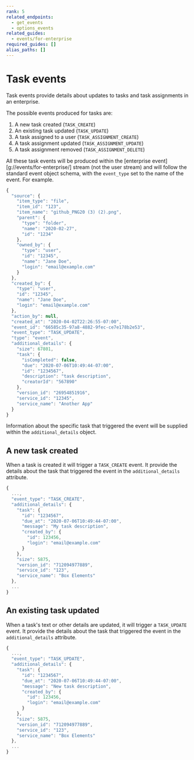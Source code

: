 ```yaml
---
rank: 5
related_endpoints:
  - get_events
  - options_events
related_guides:
  - events/for-enterprise
required_guides: []
alias_paths: []
---
```


# Task events

Task events provide details about updates to tasks and task assignments in an
enterprise.

The possible events produced for tasks are:

1. A new task created (`TASK_CREATE`)
1. An existing task updated (`TASK_UPDATE`)
1. A task assigned to a user (`TASK_ASSIGNMENT_CREATE`)
1. A task assignment updated (`TASK_ASSIGNMENT_UPDATE`)
1. A task assignment removed (`TASK_ASSIGNMENT_DELETE`)

All these task events will be produced within the
[enterprise event][g://events/for-enterprise/] stream (not the user stream) and
will follow the standard event object schema, with the `event_type` set to the
name of the event. For example.

```js
{
  "source": {
    "item_type": "file",
    "item_id": "123",
    "item_name": "github_PNG20 (3) (2).png",
    "parent": {
      "type": "folder",
      "name": "2020-02-27",
      "id": "1234"
    },
    "owned_by": {
      "type": "user",
      "id": "12345",
      "name": "Jane Doe",
      "login": "email@example.com"
    }
  },
  "created_by": {
    "type": "user",
    "id": "12345",
    "name": "Jane Doe",
    "login": "email@example.com"
  },
  "action_by": null,
  "created_at": "2020-04-02T22:26:55-07:00",
  "event_id": "66585c35-97a8-4882-9fec-ce7e178b2e53",
  "event_type": "TASK_UPDATE",
  "type": "event",
  "additional_details": {
    "size": 67801,
    "task": {
      "isCompleted": false,
      "due": "2020-07-06T10:49:44-07:00",
      "id": "1234567",
      "description": "task description",
      "creatorId": "567890"
    },
    "version_id": "26954851916",
    "service_id": "12345",
    "service_name": "Another App"
  }
}
```

Information about the specific task that triggered the event
will be supplied within the `additional_details` object.

## A new task created

When a task is created it will trigger a `TASK_CREATE` event. It provide the
details about the task that triggered the event in the `additional_details` attribute.

```js
{
  ...,
  "event_type": "TASK_CREATE",
  "additional_details": {
    "task": {
      "id": "1234567",
      "due_at": "2020-07-06T10:49:44-07:00",
      "message": "My task description",
      "created_by": {
        "id": 123456,
        "login": "email@example.com"
      }
    },
    "size": 5875,
    "version_id": "712094977889",
    "service_id": "123",
    "service_name": "Box Elements"
  },
  ...
}
```

## An existing task updated

When a task's text or other details are updated, it will trigger a `TASK_UPDATE`
event. It provide the details about the task that triggered the event in the
`additional_details` attribute.

```js
{
  ...,
  "event_type": "TASK_UPDATE",
  "additional_details": {
    "task": {
      "id": "1234567",
      "due_at": "2020-07-06T10:49:44-07:00",
      "message": "New task description",
      "created_by": {
        "id": 123456,
        "login": "email@example.com"
      }
    },
    "size": 5875,
    "version_id": "712094977889",
    "service_id": "123",
    "service_name": "Box Elements"
  },
  ...
}
```
